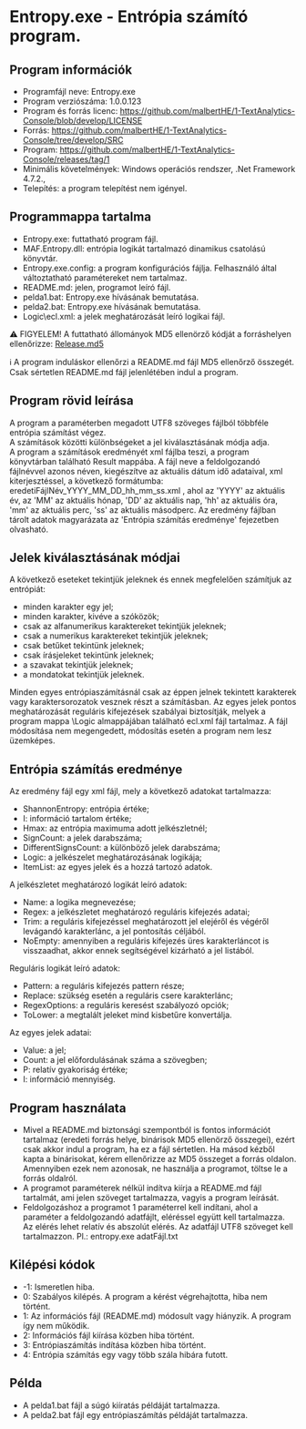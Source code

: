 # Entropy.exe - Entrópia számító program.

## Program információk

- Programfájl neve: Entropy.exe
- Program verziószáma: 1.0.0.123
- Program és forrás licenc: https://github.com/malbertHE/1-TextAnalytics-Console/blob/develop/LICENSE
- Forrás: https://github.com/malbertHE/1-TextAnalytics-Console/tree/develop/SRC
- Program: https://github.com/malbertHE/1-TextAnalytics-Console/releases/tag/1
- Minimális követelmények: Windows operációs rendszer, .Net Framework 4.7.2., 
- Telepítés: a program telepítést nem igényel.

## Programmappa tartalma

- Entropy.exe: futtatható program fájl.
- MAF.Entropy.dll: entrópia logikát tartalmazó dinamikus csatolású könyvtár.
- Entropy.exe.config: a program konfigurációs fájlja. Felhasználó által változtatható paramétereket nem tartalmaz.
- README.md: jelen, programot leíró fájl.
- pelda1.bat: Entropy.exe hívásának bemutatása.
- pelda2.bat: Entropy.exe hívásának bemutatása.
- Logic\ecl.xml: a jelek meghatározását leíró logikai fájl.

:warning: FIGYELEM! A futtatható állományok MD5 ellenörző kódját a forráshelyen ellenőrizze: [Release.md5](https://github.com/malbertHE/1-TextAnalytics-Console/releases/tag/1)

:information_source: A program induláskor ellenőrzi a README.md fájl MD5 ellenőrző összegét. Csak sértetlen README.md fájl jelenlétében indul a program.

## Program rövid leírása

A program a paraméterben megadott UTF8 szöveges fájlból többféle entrópia számítást végez.  
A számítások közötti különbségeket a jel kiválasztásának módja adja.  
A program a számítások eredményét xml fájlba teszi, a program könyvtárban található Result mappába. A fájl neve a feldolgozandó fájlnévvel azonos néven, kiegészítve az aktuális dátum idő adataival, xml kiterjesztéssel, a következő formátumba: eredetiFájlNév_YYYY_MM_DD_hh_mm_ss.xml , ahol az 'YYYY' az aktuális év, az 'MM' az aktuális hónap, 'DD' az aktuális nap, 'hh' az aktuális óra, 'mm' az aktuális perc, 'ss' az aktuális másodperc. Az eredmény fájlban tárolt adatok magyarázata az 'Entrópia számítás eredménye' fejezetben olvasható.

## Jelek kiválasztásának módjai

A következő eseteket tekintjük jeleknek és ennek megfelelően számítjuk az entrópiát:
- minden karakter egy jel;
- minden karakter, kivéve a szóközök;
- csak az alfanumerikus karaktereket tekintjük jeleknek;
- csak a numerikus karaktereket tekintjük jeleknek;
- csak betűket tekintünk jeleknek;
- csak írásjeleket tekintünk jeleknek;
- a szavakat tekintjük jeleknek;
- a mondatokat tekintjük jeleknek.

Minden egyes entrópiaszámításnál csak az éppen jelnek tekintett karakterek vagy karaktersorozatok vesznek részt a számításban.
Az egyes jelek pontos meghatározását reguláris kifejezések szabályai biztosítják, melyek a program mappa \Logic almappájában található ecl.xml fájl tartalmaz. A fájl módosítása nem megengedett, módosítás esetén a program nem lesz üzemképes.

## Entrópia számítás eredménye

Az eredmény fájl egy xml fájl, mely a következő adatokat tartalmazza:
- ShannonEntropy: entrópia értéke;
- I: információ tartalom értéke;
- Hmax: az entrópia maximuma adott jelkészletnél;
- SignCount: a jelek darabszáma;
- DifferentSignsCount: a különböző jelek darabszáma;
- Logic: a jelkészelet meghatározásának logikája;
- ItemList: az egyes jelek és a hozzá tartozó adatok.

A jelkészletet meghatározó logikát leíró adatok:
- Name: a logika megnevezése;
- Regex: a jelkészletet meghatározó reguláris kifejezés adatai;
- Trim: a reguláris kifejezéssel meghatározott jel elejéről és végéről levágandó karakterlánc, a jel pontosítás céljából.
- NoEmpty: amennyiben a reguláris kifejezés üres karakterláncot is visszaadhat, akkor ennek segítségével kizárható a jel listából.

Reguláris logikát leíró adatok:
- Pattern: a reguláris kifejezés pattern része;
- Replace: szükség esetén a reguláris csere karakterlánc;
- RegexOptions: a reguláris keresést szabályozó opciók;
- ToLower: a megtalált jeleket mind kisbetűre konvertálja.

Az egyes jelek adatai:
- Value: a jel;
- Count: a jel előfordulásának száma a szövegben;
- P: relatív gyakoriság értéke;
- I: információ mennyiség.

## Program használata

- Mivel a README.md biztonsági szempontból is fontos információt tartalmaz (eredeti forrás helye, binárisok MD5 ellenörző összegei), ezért csak akkor indul a program, ha ez a fájl sértetlen. Ha másod kézből kapta a binárisokat, kérem ellenőrizze az MD5 összeget a forrás oldalon. Amennyiben ezek nem azonosak, ne használja a programot, töltse le a forrás oldalról.
- A programot paraméterek nélkül indítva kiírja a README.md fájl tartalmát, ami jelen szöveget tartalmazza, vagyis a program leírását.
- Feldolgozáshoz a programot 1 paraméterrel kell indítani, ahol a paraméter a feldolgozandó adatfájlt, eléréssel együtt kell tartalmazza. Az elérés lehet relatív és abszolút elérés. Az adatfájl UTF8 szöveget kell tartalmazzon. Pl.: entropy.exe adatFájl.txt

## Kilépési kódok

- -1: Ismeretlen hiba.
- 0: Szabályos kilépés. A program a kérést végrehajtotta, hiba nem történt.
- 1: Az információs fájl (README.md) módosult vagy hiányzik. A program így nem működik.
- 2: Információs fájl kiírása közben hiba történt.
- 3: Entrópiaszámítás indítása közben hiba történt.
- 4: Entrópia számítás egy vagy több szála hibára futott.

## Példa

- A pelda1.bat fájl a súgó kiíratás példáját tartalmazza.
- A pelda2.bat fájl egy entrópiaszámítás példáját tartalmazza.

